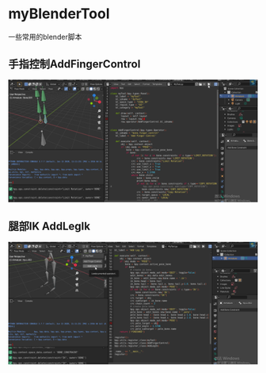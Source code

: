 # myBlenderTool
一些常用的blender脚本

## 手指控制AddFingerControl
![](./img/fingerControl.gif)

## 腿部IK AddLegIk
![](./img/legIk.gif)